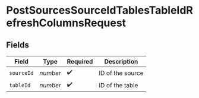 # PostSourcesSourceIdTablesTableIdRefreshColumnsRequest


## Fields

| Field              | Type               | Required           | Description        |
| ------------------ | ------------------ | ------------------ | ------------------ |
| `sourceId`         | *number*           | :heavy_check_mark: | ID of the source   |
| `tableId`          | *number*           | :heavy_check_mark: | ID of the table    |